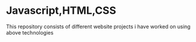 # Javascript,HTML,CSS
This repository consists of different website projects i have worked on using above technologies
